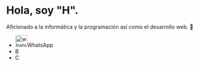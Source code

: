 <html>
  <head>

  </head> 
      
  <p><h1> Hola, soy "H". </h1></p>
Aficionado a la informática y la programación así como el desarrollo web. 👋 </p>

<ul>
  <li><img width="32" height="32" alt="whatsapp" src="https://github.com/user-attachments/assets/711daf00-c296-4c54-8dd2-5563b24106b8" />WhatsApp
</li> 
<li>B</li>  
  <li>C</li>
</ul>





</html>

